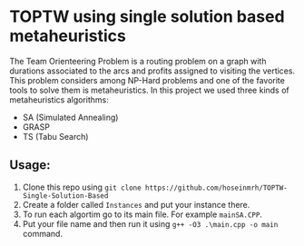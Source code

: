 # TOPTW using single solution based metaheuristics
The Team Orienteering Problem is a routing problem on a graph with durations associated to the arcs and profits assigned to visiting the vertices. This problem considers among NP-Hard problems and one of the favorite tools to solve them is metaheuristics. In this project we used three kinds of metaheuristics algorithms:
- SA (Simulated Annealing)
- GRASP
- TS (Tabu Search)
  
## Usage:
1. Clone this repo using `git clone https://github.com/hoseinmrh/TOPTW-Single-Solution-Based`
2. Create a folder called `Instances` and put your instance there.
3. To run each algortim go to its main file. For example `mainSA.CPP`.
4. Put your file name and then run it using `g++ -O3 .\main.cpp -o main` command.
